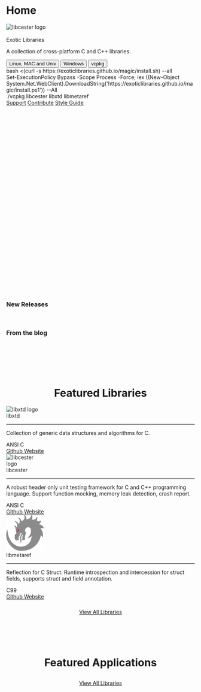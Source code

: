 
# Home

<div class="header">
    <img src="https://avatars1.githubusercontent.com/u/57629577" alt="libcester logo"><br/><br/>
    <span class="title">Exotic Libraries</span><br/>
    <p class="brief">
        A collection of cross-platform C and C++ libraries.
    </p>
    <div class="install-section">
        <div class="install-tab">
            <button class="install-tablinks border-radius-top-left active" onclick="openInstallTab(event, 'unix-install-content')">Linux, MAC and Unix</button>
            <button class="install-tablinks" id="windows-install-button" onclick="openInstallTab(event, 'windows-install-content')">Windows</button>
            <button class="install-tablinks border-radius-top-right" onclick="openInstallTab(event, 'vcpkg-install-content')">vcpkg</button>
        </div>
        <div class="install-tab-content" id="unix-install-content">
            bash <(curl -s https://exoticlibraries.github.io/magic/install.sh) --all
        </div>
        <div class="install-tab-content display-none" id="windows-install-content">
            Set-ExecutionPolicy Bypass -Scope Process -Force; iex ((New-Object System.Net.WebClient).DownloadString('https://exoticlibraries.github.io/magic/install.ps1')) --All
        </div>
        <div class="install-tab-content display-none" id="vcpkg-install-content">
            ./vcpkg libcester libxtd libmetaref
        </div>
    </div>
    <div class="linksdiv">
        <a class="link" href="./pages/support.html">Support</a>
        <a class="link" href="./pages/contribute.html">Contribute</a>
        <a class="link" href="./pages/style_guide.html">Style Guide</a>
    </div>
</div>
<div style="margin-top:520px;"></div>

<div class="two-sided">
    <div class="left-side">
        <h3 class="title">New Releases</h3>
        <br/>
        <div id="new-releases">
        </div>
    </div>
    <div class="right-side">
        <h3 class="title">From the blog</h3>
        <br/>
        <div id="featured-blogs">
        </div>
    </div>
</div>

# <span style="display:table;margin:0 auto;margin-top:100px;">Featured Libraries</span>

<div class="all-projects" style="justify-content: center;">
<div class="project main-project">
    <img class="logo" style="max-width: 100px;max-height: 100px;" src="https://avatars1.githubusercontent.com/u/57629577" alt="libxtd logo">
    <br/><span class="title">libxtd</span>
    <hr class="project-rule"/>
    <p class="description">
        Collection of generic data structures and algorithms for C.
    </p>
    <div class="bottomer">
        <span class="tech-used">ANSI C</span><br>
        <div class="links">
            <a target="_blank" href="https://github.com/exoticlibraries/libxtd">Github <i class="fas fa-external-link-alt"></i></a> 
            <a target="_blank" href="https://exoticlibraries.github.io/libxtd">Website <i class="fas fa-external-link-alt"></i></a> 
        </div>
    </div>
</div>

<div class="project main-project">
    <img class="logo" style="max-width: 100px;max-height: 100px;" src="https://raw.githubusercontent.com/exoticlibraries/libcester/main/docs/libcester.png" alt="libcester logo">
    <br/><span class="title">libcester</span>
    <hr class="project-rule"/>
    <p class="description">
        A robust header only unit testing framework for C and C++ programming language. Support function mocking, memory leak detection, crash report.
    </p>
    <div class="bottomer">
        <span class="tech-used">ANSI C</span><br>
        <div class="links">
            <a target="_blank" href="https://github.com/exoticlibraries/libcester">Github <i class="fas fa-external-link-alt"></i></a> 
            <a target="_blank" href="https://exoticlibraries.github.io/libcester">Website <i class="fas fa-external-link-alt"></i></i></a> 
        </div>
    </div>
</div>

<div class="project main-project">
    <img class="logo" style="max-width: 100px;max-height: 100px;" src="https://raw.githubusercontent.com/exoticlibraries/libmetaref/main/docs/libmetaref.png" alt="libmetaref logo">
    <br/><span class="title">libmetaref</span>
    <hr class="project-rule"/>
    <p class="description">
        Reflection for C Struct. Runtime introspection and intercession for struct fields, supports struct and field annotation.
    </p>
    <div class="bottomer">
        <span class="tech-used">C99</span><br>
        <div class="links">
            <a target="_blank" href="https://github.com/exoticlibraries/libmetaref">Github <i class="fas fa-external-link-alt"></i></a> 
            <a target="_blank" href="https://exoticlibraries.github.io/libmetaref">Website <i class="fas fa-external-link-alt"></i></i></a> 
        </div>
    </div>
</div>
</div>

<a class="reference navigator" style="display:table;margin:0 auto;padding:10px 40px 10px 40px;" href="./pages/libraries.html"> View All Libraries </a>

# <span style="display:table;margin:0 auto;margin-top:100px;">Featured Applications</span>

<div class="all-projects" style="justify-content: center;">

</div>

<a class="reference navigator" style="display:table;margin:0 auto;padding:10px 40px 10px 40px;" href="./pages/libraries.html"> View All Libraries </a>
<script>treatLandingVariables();</script>